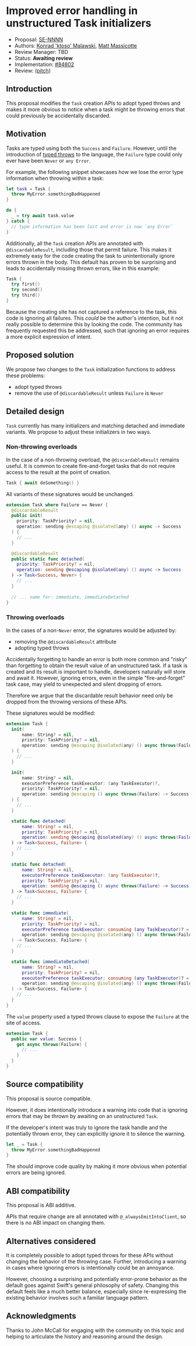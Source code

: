 # Improved error handling in unstructured Task initializers

* Proposal: [SE-NNNN](0NNN-unstructured-task-error-handling.md)
* Authors: [Konrad 'ktoso' Malawski](https://github.com/ktoso), [Matt Massicotte](https://github.com/mattmassicotte)
* Review Manager: TBD
* Status: **Awaiting review**
* Implementation: [#84802](https://github.com/swiftlang/swift/pull/84802)
* Review: ([pitch](https://forums.swift.org/t/pitch-non-discardable-throwing-tasks/74138))

## Introduction

This proposal modifies the `Task` creation APIs to adopt typed throws and makes it
more obvious to notice when a task might be throwing errors that could previously be accidentally discarded.

## Motivation

Tasks are typed using both the `Success` and `Failure`.
However, until the introduction of [typed throws][] to the language,
the `Failure` type could only ever have been `Never` or `any Error`.

For example, the following snippet showcases how we lose the error type
information when throwing within a task:

```swift
let task = Task {
  throw MyError.somethingBadHappened
}

do {
  _ = try await task.value
} catch {
  // type information has been lost and error is now `any Error`
}
```

Additionally, all the `Task` creation APIs are annotated with
`@discardableResult`, including those that permit failure.
This makes it extremely easy for the code creating the task to
unintentionally ignore errors thrown in the body.
This default has proven to be surprising and leads to accidentally missing thrown errors,
like in this example:

```swift
Task {
  try first()
  try second()
  try third()
}
```

Because the creating site has not captured a reference to the task,
this code is ignoring all failures.
This *could* be the author's intention, but it not really possible to
determine this by looking the code.
The community has frequently requested this be addressed,
such that ignoring an error requires a more explicit expression of intent.

[typed throws]: https://github.com/swiftlang/swift-evolution/blob/main/proposals/0413-typed-throws.md

## Proposed solution

We propose two changes to the `Task` initialization functions to address
these problems:

- adopt typed throws
- remove the use of `@discardableResult` unless `Failure` is `Never`

## Detailed design

`Task` currently has many initializers and matching detached and immediate variants.
We propose to adjust these initializers in two ways.

### Non-throwing overloads

In the case of a non-throwing overload, the `@discardableResult` remains useful.
It is common to create fire-and-forget tasks that do not require access to the
result at the point of creation.

```swift
Task { await doSomething() }
```

All variants of these signatures would be unchanged.

```swift
extension Task where Failure == Never {
  @discardableResult
  public init(
    priority: TaskPriority? = nil,
    operation: sending @escaping @isolated(any) () async -> Success
  ) {
    // ...
  }

  @discardableResult
  public static func detached(
    priority: TaskPriority? = nil,
    operation: sending @escaping @isolated(any) () async -> Success
  ) -> Task<Success, Never> {
    // ...
  }
  
  // ... same for: immediate, immediateDetached
}
```

### Throwing overloads

In the cases of a non-`Never` error, the signatures would be adjusted by:

- removing the `@discardableResult` attribute
- adopting typed throws

Accidentally forgetting to handle an error is both more common and "risky"
than forgetting to obtain the result value of an unstructured task.
If a task is created and its result is important to handle,
developers naturally will store and await it.
However, ignoring errors, even in the simple "fire-and-forget" task case,
may yield to unexpected and silent dropping of errors.

Therefore we argue that the discardable result behavior need only be dropped
from the throwing versions of these APIs.

These signatures would be modified:

```swift
extension Task {
  init(
      name: String? = nil,
      priority: TaskPriority? = nil,
      operation: sending @escaping @isolated(any) () async throws(Failure) -> Success
  ) {
    // ...
  }

  init(
      name: String? = nil,
      executorPreference taskExecutor: (any TaskExecutor)?,
      priority: TaskPriority? = nil,
      operation: sending @escaping () async throws(Failure) -> Success
  ) {
    // ...
  }

  static func detached(
      name: String? = nil,
      priority: TaskPriority? = nil,
      operation: sending @escaping @isolated(any) () async throws(Failure) -> Success
  ) -> Task<Success, Failure> {
    // ...
  }

  static func detached(
      name: String? = nil,
      executorPreference taskExecutor: (any TaskExecutor)?,
      priority: TaskPriority? = nil,
      operation: sending @escaping () async throws(Failure) -> Success
  ) -> Task<Success, Failure> {
    // ...
  }

  static func immediate(
      name: String? = nil,
      priority: TaskPriority? = nil,
      executorPreference taskExecutor: consuming (any TaskExecutor)? = nil,
      operation: sending @escaping @isolated(any) () async throws(Failure) -> Success
  ) -> Task<Success, Failure> {
    // ...
  }

  static func immediateDetached(
      name: String? = nil,
      priority: TaskPriority? = nil,
      executorPreference taskExecutor: consuming (any TaskExecutor)? = nil,
      operation: sending @escaping @isolated(any) () async throws(Failure) -> Success
  ) -> Task<Success, Failure> {
    // ...
  }
}
```

The `value` property used a typed throws clause to expose the `Failure` at
the site of access.

```swift
extension Task {
  public var value: Success {
    get async throws(Failure) {
      // ...
    }
  }
}
```

## Source compatibility

This proposal is source compatible.

However, it does intentionally introduce a warning into code that is
ignoring errors that may be thrown by awaiting on an unstructured `Task`.

If the developer's intent was truly to ignore the task handle and the
potentially thrown error,
they can explicitly ignore it to silence the warning.

```swift
let _ = Task {
  throw MyError.somethingBadHappened
}
```

The should improve code quality by making it more obvious when potential
errors are being ignored.

## ABI compatibility

This proposal is ABI additive.

APIs that require change are all annotated with `@_alwaysEmitIntoClient`,
so there is no ABI impact on changing them.

## Alternatives considered

It is completely possible to adopt typed throws for these APIs without
changing the behavior of the throwing case.
Further, introducing a warning in cases where ignoring errors is intentionally
could be an annoyance.

However, choosing a surprising and potentially error-prone behavior as the
default goes against Swift's general philosophy of safety.
Changing this default feels like a much better balance, especially since
re-expressing the existing behavior involves such a familiar language pattern.

## Acknowledgments

Thanks to John McCall for engaging with the community on this topic and helping
to articulate the history and reasoning around the design.
